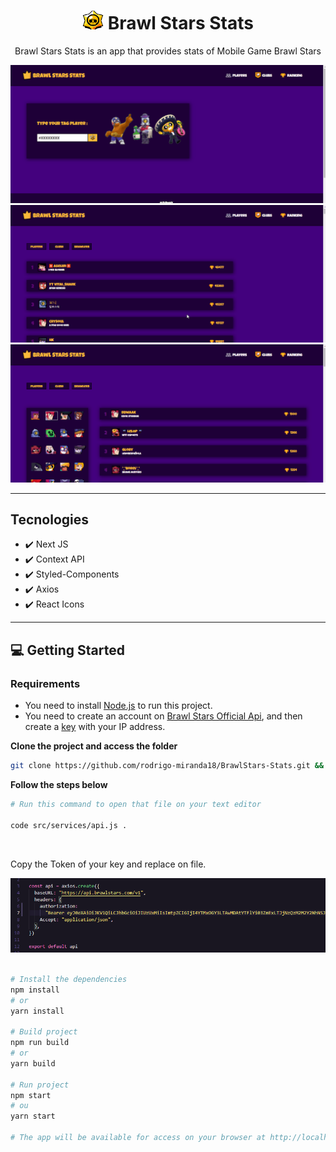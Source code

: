 <h1 align="center">
    <img width="34px" src="./public/img/star-3.png"/>
    Brawl Stars Stats
</h1>

<p align="center">
    Brawl Stars Stats is an app that provides stats of Mobile Game Brawl Stars
</p>

<img src="./public/github/find-player.gif"/>

<img src="./public/github/ranking-player-club.gif">

<img src="./public/github/ranking-brawlers.gif">

<hr>

## Tecnologies

- ✔️ Next JS
- ✔️ Context API
- ✔️ Styled-Components
- ✔️ Axios
- ✔️ React Icons

<hr>

## 💻 Getting Started

### Requirements

- You need to install <a href="https://nodejs.org/en/download/">Node.js</a> to run this project.
- You need to create an account on <a href="https://developer.brawlstars.com/#/">Brawl Stars Official Api</a>, and then create a <a href="https://developer.brawlstars.com/#/new-key">key</a> with your IP address. 

**Clone the project and access the folder**

```bash
git clone https://github.com/rodrigo-miranda18/BrawlStars-Stats.git && cd brawlstars-stats
```

**Follow the steps below**

```bash
# Run this command to open that file on your text editor

code src/services/api.js .
```

<br>
<p>Copy the Token of your key and replace on file.</p>
<div>
    <img src="./public/github/update-token.gif">
</div>
<br>

```bash
# Install the dependencies
npm install
# or 
yarn install

# Build project
npm run build
# or
yarn build

# Run project
npm start
# ou
yarn start

# The app will be available for access on your browser at http://localhost:3000
```


